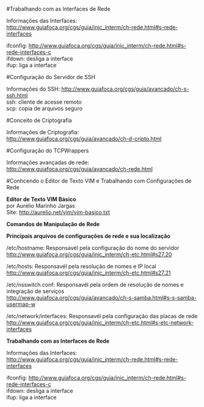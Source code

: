 #Trabalhando com as Interfaces de Rede

Informações das Interfaces: http://www.guiafoca.org/cgs/guia/inic_interm/ch-rede.html#s-rede-interfaces

ifconfig: http://www.guiafoca.org/cgs/guia/inic_interm/ch-rede.html#s-rede-interfaces-c<br>
ifdown: desliga a interface<br>
ifup: liga a interface<br>

#Configuração do Servidor de SSH

Informações do SSH: http://www.guiafoca.org/cgs/guia/avancado/ch-s-ssh.html<br>
ssh: cliente de acesse remoto<br>
scp: copia de arquivos seguro<br>

#Conceito de Criptografia

Informações de Criptografia: http://www.guiafoca.org/cgs/guia/avancado/ch-d-cripto.html<br>

#Configuração do TCPWrappers

Informações avançadas de rede: http://www.guiafoca.org/cgs/guia/avancado/ch-rede.html

#Conhcendo o Editor de Texto VIM e Trabalhando com Configurações de Rede

<b>Editor de Texto VIM Básico</b><br>
por Aurélio Marinho Jargas<br>
Site: http://aurelio.net/vim/vim-basico.txt

<b>Comandos de Manipulação de Rede</b><br>

<b>Principais arquivos de configurações de rede e sua localização</b><br>

/etc/hostname: Responsavél pela configuração do nome do servidor<br>
http://www.guiafoca.org/cgs/guia/inic_interm/ch-etc.html#s27.20<br>

/etc/hosts: Responsavél pela resolução de nomes e IP local<br>
http://www.guiafoca.org/cgs/guia/inic_interm/ch-etc.html#s27.21<br>

/etc/nsswitch.conf: Responsavél pela ordem de resolução de nomes e integração de serviços<br>
http://www.guiafoca.org/cgs/guia/avancado/ch-s-samba.html#s-s-samba-usermap-w<br>

/etc/network/interfaces: Responsavél pela configuração das placas de rede<br>
http://www.guiafoca.org/cgs/guia/inic_interm/ch-etc.html#s-etc-network-interfaces<br>

<b>Trabalhando com as Interfaces de Rede</b><br>

Informações das Interfaces: http://www.guiafoca.org/cgs/guia/inic_interm/ch-rede.html#s-rede-interfaces

ifconfig: http://www.guiafoca.org/cgs/guia/inic_interm/ch-rede.html#s-rede-interfaces-c<br>
ifdown: desliga a interface<br>
ifup: liga a interface<br>
